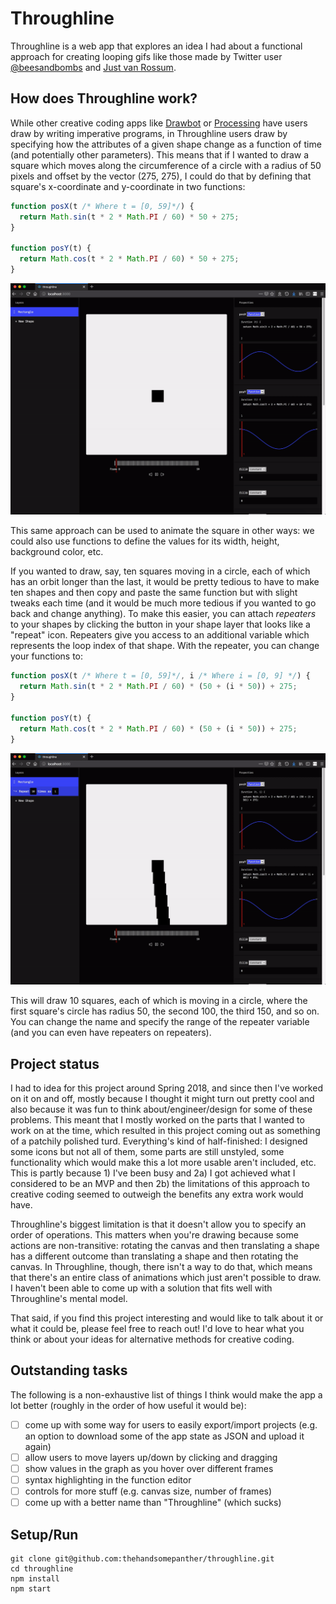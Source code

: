 # Throughline

Throughline is a web app that explores an idea I had about a functional approach for creating looping gifs like those made by Twitter user [@beesandbombs](https://twitter.com/beesandbombs) and [Just van Rossum](https://twitter.com/justvanrossum).

## How does Throughline work?

While other creative coding apps like [Drawbot](http://www.drawbot.com/) or [Processing](https://processing.org/) have users draw by writing imperative programs, in Throughline users draw by specifying how the attributes of a given shape change as a function of time (and potentially other parameters). This means that if I wanted to draw a square which moves along the circumference of a circle with a radius of 50 pixels and offset by the vector (275, 275), I could do that by defining that square's x-coordinate and y-coordinate in two functions:

```js
function posX(t /* Where t = [0, 59]*/) {
  return Math.sin(t * 2 * Math.PI / 60) * 50 + 275;
}

function posY(t) {
  return Math.cos(t * 2 * Math.PI / 60) * 50 + 275;
}
```

![](assets/1.gif)

This same approach can be used to animate the square in other ways: we could also use functions to define the values for its width, height, background color, etc.

If you wanted to draw, say, ten squares moving in a circle, each of which has an orbit longer than the last, it would be pretty tedious to have to make ten shapes and then copy and paste the same function but with slight tweaks each time (and it would be much more tedious if you wanted to go back and change anything). To make this easier, you can attach *repeaters* to your shapes by clicking the button in your shape layer that looks like a "repeat" icon. Repeaters give you access to an additional variable which represents the loop index of that shape. With the repeater, you can change your functions to:

```js
function posX(t /* Where t = [0, 59]*/, i /* Where i = [0, 9] */) {
  return Math.sin(t * 2 * Math.PI / 60) * (50 + (i * 50)) + 275;
}

function posY(t) {
  return Math.cos(t * 2 * Math.PI / 60) * (50 + (i * 50)) + 275;
}
```

![](assets/2.gif)

This will draw 10 squares, each of which is moving in a circle, where the first square's circle has radius 50, the second 100, the third 150, and so on. You can change the name and specify the range of the repeater variable (and you can even have repeaters on repeaters).

## Project status

I had to idea for this project around Spring 2018, and since then I've worked on it on and off, mostly because I thought it might turn out pretty cool and also because it was fun to think about/engineer/design for some of these problems. This meant that I mostly worked on the parts that I wanted to work on at the time, which resulted in this project coming out as something of a patchily polished turd. Everything's kind of half-finished: I designed some icons but not all of them, some parts are still unstyled, some functionality which would make this a lot more usable aren't included, etc. This is partly because 1) I've been busy and 2a) I got achieved what I considered to be an MVP and then 2b) the limitations of this approach to creative coding seemed to outweigh the benefits any extra work would have.

Throughline's biggest limitation is that it doesn't allow you to specify an order of operations. This matters when you're drawing because some actions are non-transitive: rotating the canvas and then translating a shape has a different outcome than translating a shape and then rotating the canvas. In Throughline, though, there isn't a way to do that, which means that there's an entire class of animations which just aren't possible to draw. I haven't been able to come up with a solution that fits well with Throughline's mental model.

That said, if you find this project interesting and would like to talk about it or what it could be, please feel free to reach out! I'd love to hear what you think or about your ideas for alternative methods for creative coding.

## Outstanding tasks

The following is a non-exhaustive list of things I think would make the app a lot better (roughly in the order of how useful it would be):

- [ ] come up with some way for users to easily export/import projects (e.g. an option to download some of the app state as JSON and upload it again)
- [ ] allow users to move layers up/down by clicking and dragging
- [ ] show values in the graph as you hover over different frames
- [ ] syntax highlighting in the function editor
- [ ] controls for more stuff (e.g. canvas size, number of frames)
- [ ] come up with a better name than "Throughline" (which sucks)

## Setup/Run
```
git clone git@github.com:thehandsomepanther/throughline.git
cd throughline
npm install
npm start
```
